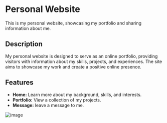 # Personal Website

This is my personal website, showcasing my portfolio and sharing information about me.

## Description

My personal website is designed to serve as an online portfolio, providing visitors with information about my skills, projects, and experiences. The site aims to showcase my work and create a positive online presence.

## Features

- **Home:** Learn more about my background, skills, and interests.
- **Portfolio:** View a collection of my projects.
- **Message:** leave a message to me.

![image](https://github.com/JohnnyYuan93/React_project/assets/77047081/f3eb1b18-f3ad-4fa3-8e54-2c27d3cff4a1)
